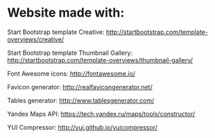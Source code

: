 # Website made with:

Start Bootstrap template Creative:
http://startbootstrap.com/template-overviews/creative/

Start Bootstrap template Thumbnail Gallery:
http://startbootstrap.com/template-overviews/thumbnail-gallery/

Font Awesome icons:
http://fontawesome.io/

Favicon generator:
http://realfavicongenerator.net/

Tables generator:
http://www.tablesgenerator.com/

Yandex Maps API:
https://tech.yandex.ru/maps/tools/constructor/

YUI Compressor:
http://yui.github.io/yuicompressor/
